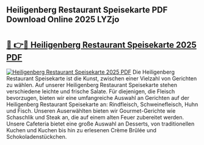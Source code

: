 ## Heiligenberg Restaurant Speisekarte PDF Download Online 2025 LYZjo

# <h2><a href="http://gccdjb.nevu.top/?p=Heiligenberg+Restaurant+Speisekarte">🔗 👉🔴 Heiligenberg Restaurant Speisekarte 2025 PDF</a></h2>

[![Heiligenberg Restaurant Speisekarte 2025 PDF](https://i.imgur.com/dBaPXMq.png)](http://gccdjb.nevu.top/?p=Heiligenberg+Restaurant+Speisekarte)
Die Heiligenberg Restaurant Speisekarte ist die Kunst, zwischen einer Vielzahl von Gerichten zu wählen. Auf unserer Heiligenberg Restaurant Speisekarte stehen verschiedene leichte und frische Salate. Für diejenigen, die Fleisch bevorzugen, bieten wir eine umfangreiche Auswahl an Gerichten auf der Heiligenberg Restaurant Speisekarte an: Rindfleisch, Schweinefleisch, Huhn und Fisch. Unseren Auserwählten bieten wir Gourmet-Gerichte wie Schaschlik und Steak an, die auf einem alten Feuer zubereitet werden. Unsere Cafeteria bietet eine große Auswahl an Desserts, von traditionellen Kuchen und Kuchen bis hin zu erlesenen Crème Brûlée und Schokoladenstückchen.
